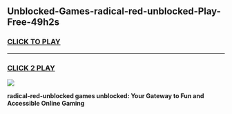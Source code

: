 
## Unblocked-Games-radical-red-unblocked-Play-Free-49h2s
<h3>
<a href="https://premium76.site?title=radical-red-unblocked&ref=10A">CLICK TO PLAY</a></h3>
<hr>

<h3>
<a href="https://premium76.site?title=radical-red-unblocked&ref=10A">CLICK 2 PLAY</a>
  
</h3>

<a href="https://premium76.site?title=radical-red-unblocked&ref=10A"><img src="https://clearcache.store/games.png"></a>


**radical-red-unblocked games unblocked: Your Gateway to Fun and Accessible Online Gaming**
